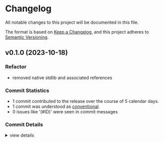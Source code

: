 # Changelog

All notable changes to this project will be documented in this file.

The format is based on [Keep a Changelog](https://keepachangelog.com/en/1.0.0/),
and this project adheres to [Semantic Versioning](https://semver.org/spec/v2.0.0.html).

## v0.1.0 (2023-10-18)

### Refactor

 - <csr-id-69d79c1c8eee66dcd766648c359145a1898691c7/> removed native stdlib and associated references

### Commit Statistics

<csr-read-only-do-not-edit/>

 - 1 commit contributed to the release over the course of 5 calendar days.
 - 1 commit was understood as [conventional](https://www.conventionalcommits.org).
 - 0 issues like '(#ID)' were seen in commit messages

### Commit Details

<csr-read-only-do-not-edit/>

<details><summary>view details</summary>

 * **Uncategorized**
    - Removed native stdlib and associated references ([`69d79c1`](https://github.com/candlecorp/wick/commit/69d79c1c8eee66dcd766648c359145a1898691c7))
</details>

